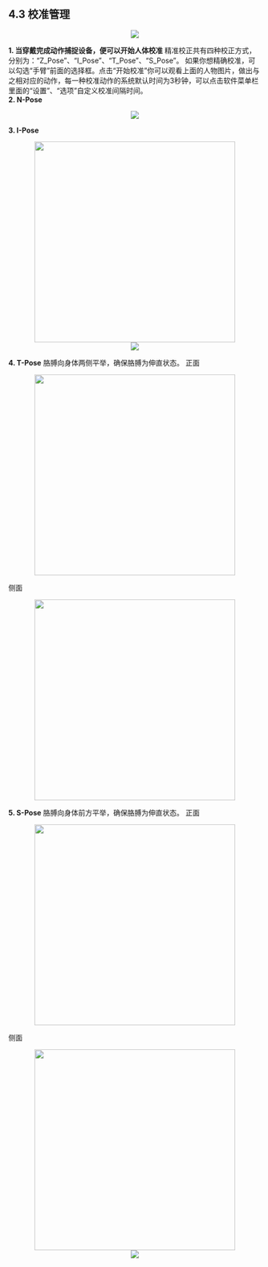 ## 4.3 校准管理

<div align=center>
<img src="https://raw.githubusercontent.com/FOHEART/MotionVenusHelp/v1.3.0/software/actormanager.png"/>
</div>

**1. 当穿戴完成动作捕捉设备，便可以开始人体校准**
精准校正共有四种校正方式，分别为：“Z_Pose”、“I_Pose”、“T_Pose”、“S_Pose”。
如果你想精确校准，可以勾选“手臂”前面的选择框。点击“开始校准”你可以观看上面的人物图片，做出与之相对应的动作，每一种校准动作的系统默认时间为3秒钟，可以点击软件菜单栏里面的“设置”、“选项”自定义校准间隔时间。<br>
**2. N-Pose**

<div align=center>
<img src="https://raw.githubusercontent.com/FOHEART/MotionVenusHelp/v1.3.0/software/npose.png"/>
</div>

**3. I-Pose**

<div align=center>
<img src="https://raw.githubusercontent.com/FOHEART/MotionVenusHelp/v1.3.0/software/ipose.png" width="400"/>
</div>

<div align=center>
<img src="https://raw.githubusercontent.com/FOHEART/MotionVenusHelp/v1.3.0/software/CalibrationNPoseMedium.GIF"/>
</div>

**4. T-Pose**
胳膊向身体两侧平举，确保胳膊为伸直状态。
正面

<div align=center>
<img src="https://raw.githubusercontent.com/FOHEART/MotionVenusHelp/v1.3.0/software/tposefront.png" width="400"/>
</div>

侧面

<div align=center>
<img src="https://raw.githubusercontent.com/FOHEART/MotionVenusHelp/v1.3.0/software/tposeright.png" width="400"/>
</div>

**5. S-Pose**
胳膊向身体前方平举，确保胳膊为伸直状态。
正面

<div align=center>
<img src="https://raw.githubusercontent.com/FOHEART/MotionVenusHelp/v1.3.0/software/sposefront.png" width="400"/>
</div>

侧面

<div align=center>
<img src="https://raw.githubusercontent.com/FOHEART/MotionVenusHelp/v1.3.0/software/sposeright.png" width="400"/>
</div>

<div align=center>
<img src="https://raw.githubusercontent.com/FOHEART/MotionVenusHelp/v1.3.0/software/tposemedium.GIF"/>
</div>
